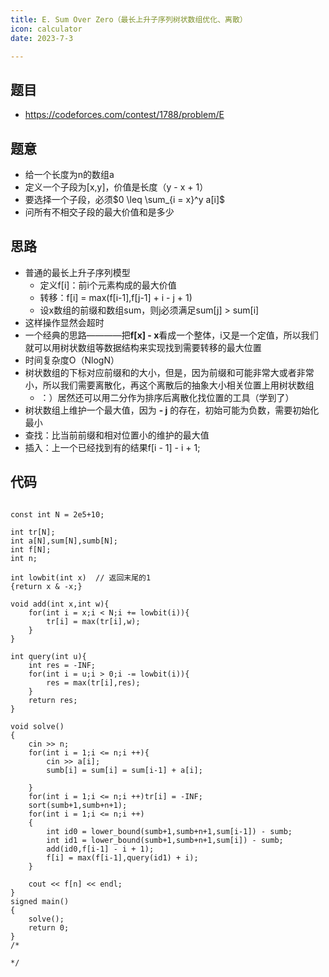 ```yaml
---
title: E. Sum Over Zero（最长上升子序列树状数组优化、离散）
icon: calculator
date: 2023-7-3

---
```


## 题目

- https://codeforces.com/contest/1788/problem/E

## 题意

- 给一个长度为n的数组a
- 定义一个子段为[x,y]，价值是长度（y - x + 1）
- 要选择一个子段，必须$0 \leq \sum_{i = x}^y a[i]$
- 问所有不相交子段的最大价值和是多少
  
## 思路

- 普通的最长上升子序列模型
  - 定义f[i]：前i个元素构成的最大价值
  - 转移：f[i] = max(f[i-1],f[j-1] + i - j + 1)
  - 设x数组的前缀和数组sum，则j必须满足sum[j] > sum[i]
- 这样操作显然会超时
- 一个经典的思路————把**f[x] - x**看成一个整体，i又是一个定值，所以我们就可以用树状数组等数据结构来实现找到需要转移的最大位置
- 时间复杂度O（NlogN）
- 树状数组的下标对应前缀和的大小，但是，因为前缀和可能非常大或者非常小，所以我们需要离散化，再这个离散后的抽象大小相关位置上用树状数组
  - ：）居然还可以用二分作为排序后离散化找位置的工具（学到了）
- 树状数组上维护一个最大值，因为  **- j**  的存在，初始可能为负数，需要初始化最小
- 查找：比当前前缀和相对位置小的维护的最大值
- 插入：上一个已经找到有的结果f[i - 1] - i + 1;
## 代码
```

const int N = 2e5+10;

int tr[N];
int a[N],sum[N],sumb[N];
int f[N];
int n;

int lowbit(int x)  // 返回末尾的1
{return x & -x;}

void add(int x,int w){
    for(int i = x;i < N;i += lowbit(i)){
        tr[i] = max(tr[i],w);
    }
}

int query(int u){
    int res = -INF;
    for(int i = u;i > 0;i -= lowbit(i)){
        res = max(tr[i],res);
    }
    return res;
}

void solve() 
{
    cin >> n;
    for(int i = 1;i <= n;i ++){
        cin >> a[i];
        sumb[i] = sum[i] = sum[i-1] + a[i];
        
    }
    for(int i = 1;i <= n;i ++)tr[i] = -INF;
    sort(sumb+1,sumb+n+1);
    for(int i = 1;i <= n;i ++)
    {   
        int id0 = lower_bound(sumb+1,sumb+n+1,sum[i-1]) - sumb;
        int id1 = lower_bound(sumb+1,sumb+n+1,sum[i]) - sumb;
        add(id0,f[i-1] - i + 1);
        f[i] = max(f[i-1],query(id1) + i);
    }

    cout << f[n] << endl;
}
signed main()
{
    solve();
    return 0;
}
/*

*/
```